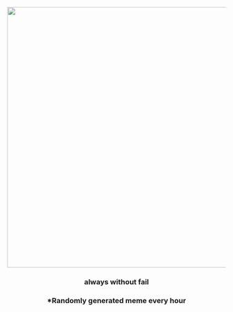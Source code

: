 <p align="center">
        <img src="https://i.redd.it/21f4thf1izq91.png" width="600" height="600">
        </p>
        <h3 align="center">always without fail</h3>
        <h3 align="center">*Randomly generated meme every hour</h3>
    